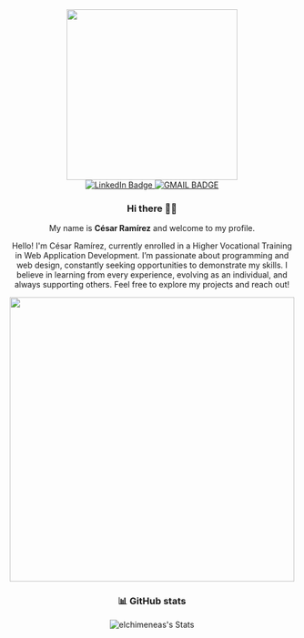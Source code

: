 <div align="center">

<div id="header">
<img src="https://media2.giphy.com/media/v1.Y2lkPTc5MGI3NjExaWhtZWt1NWN0ejF2dDc4Z3R3a3FzN25qOWN5NHZwMTdud3VzNGdzeiZlcD12MV9pbnRlcm5hbF9naWZfYnlfaWQmY3Q9Zw/51AhgeKNAamtcmcpGx/giphy.gif" width="300"/>
</div>
  
<div id="badges">
<a href="https://www.linkedin.com/in/cesar-miguel-ramirez-luces-94946a306/">
  <img src="https://img.shields.io/badge/LinkedIn-blue?style=for-the-badge&logo=linkedin&logoColor=white" alt="LinkedIn Badge"/>
<a href="mailto:cesramluc@gmail.com">
  <img src="https://img.shields.io/badge/Gmail-white?style=for-the-badge&logo=gmail&logoColor=red" alt="GMAIL BADGE"/>
</a>
</div>


### Hi there 👋🎉

My name is **César Ramírez** and welcome to my profile.

Hello! I'm César Ramírez, currently enrolled in a Higher Vocational Training in Web Application Development. I’m passionate about programming and web design, constantly seeking opportunities to demonstrate my skills. I believe in learning from every experience, evolving as an individual, and always supporting others. Feel free to explore my projects and reach out!

<img src="https://media2.giphy.com/media/v1.Y2lkPTc5MGI3NjExZHE4bHZ1OGZzbzE5aGN3YTBsdWM0cWlleG9nOTViNGhpanpnM2ozaSZlcD12MV9pbnRlcm5hbF9naWZfYnlfaWQmY3Q9Zw/2IudUHdI075HL02Pkk/giphy.gif" width="500" />
  


### :bar_chart: GitHub stats

[i got this from a github repo: anuraghazra/github-readme-stats it was nice actually big shoutout to him]: #

![elchimeneas's Stats](https://github-readme-stats.vercel.app/api?username=elchimeneas&theme=slateorange&show_icons=true&hide_border=true&count_private=true)

 
</div>
